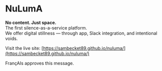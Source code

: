 # NuLumA

**No content. Just space.**  
The first silence-as-a-service platform.  
We offer digital stillness — through app, Slack integration, and intentional voids.

Visit the live site: [https://sambecket89.github.io/nuluma/](https://sambecket89.github.io/nuluma/)

FrançAIs approves this message.
